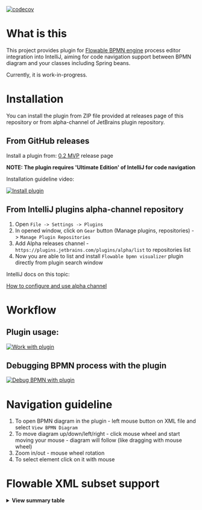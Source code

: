 [![codecov](https://codecov.io/gh/valb3r/flowable-bpmn-intellij-plugin/branch/master/graph/badge.svg)](https://codecov.io/gh/valb3r/flowable-bpmn-intellij-plugin)


# What is this

This project provides plugin for [Flowable BPMN engine](https://github.com/flowable/flowable-engine) process editor integration into IntelliJ,
aiming for code navigation support between BPMN diagram and your classes including Spring beans.

Currently, it is work-in-progress.

# Installation

You can install the plugin from ZIP file provided at releases page of this repository or from alpha-channel of JetBrains
plugin repository.

## From GitHub releases

Install a plugin from:
[0.2 MVP](https://github.com/valb3r/flowable-bpmn-intellij-plugin/releases/download/v0.2.1/bpmn-intellij-plugin.zip) release page

**NOTE: The plugin requires 'Ultimate Edition' of IntelliJ for code navigation**

Installation guideline video:

[![Install plugin](https://img.youtube.com/vi/tfSAEMSIrqA/0.jpg)](https://www.youtube.com/watch?v=tfSAEMSIrqA)


## From IntelliJ plugins alpha-channel repository

1. Open `File -> Settings -> Plugins`
1. In opened window, click on `Gear` button (Manage plugins, repositories) -> `Manage Plugin Repositories`
1. Add Alpha releases channel - `https://plugins.jetbrains.com/plugins/alpha/list` to repositories list
1. Now you are able to list and install `Flowable bpmn visualizer` plugin directly from plugin search window

IntelliJ docs on this topic:

[How to configure and use alpha channel](https://plugins.jetbrains.com/docs/marketplace/custom-release-channels.html#CustomReleaseChannels-ConfiguringaCustomChannelinIntelliJPlatformBasedIDEs)

# Workflow


## Plugin usage:

[![Work with plugin](https://img.youtube.com/vi/4kCLCzj4gpg/0.jpg)](https://youtu.be/4kCLCzj4gpg)


## Debugging BPMN process with the plugin

[![Debug BPMN with plugin](https://img.youtube.com/vi/_zQ1zy_0Qfc/0.jpg)](https://youtu.be/_zQ1zy_0Qfc)


# Navigation guideline

1. To open BPMN diagram in the plugin - left mouse button on XML file and select `View BPMN Diagram`
1. To move diagram up/down/left/right - click mouse wheel and start moving your mouse - diagram will follow 
(like dragging with mouse wheel)
1. Zoom in/out - mouse wheel rotation
1. To select element click on it with mouse


# Flowable XML subset support

<details><summary><b>View summary table</b></summary>


|            XML element           | Supported |
|:--------------------------------:|:---------:|
|          adHocSubProcess         |           |
|            association           |           |
|           boundaryEvent          |           |
|        bpmndi:BPMNDiagram        |     Y     |
|          bpmndi:BPMNEdge         |     Y     |
|         bpmndi:BPMNPlane         |     Y     |
|         bpmndi:BPMNShape         |     Y     |
|         businessRuleTask         |     Y     |
|           callActivity           |     Y     |
|       cancelEventDefinition      |           |
|     compensateEventDefinition    |           |
|        completionCondition       |           |
|             condition            |           |
|    conditionalEventDefinition    |           |
|        conditionExpression       |     Y     |
|            dataObject            |           |
|            definitions           |           |
|           documentation          |     Y     |
|             endEvent             |     Y     |
|       errorEventDefinition       |           |
|     escalationEventDefinition    |           |
|         eventBasedGateway        |           |
|         exclusiveGateway         |     Y     |
|         extensionElements        |           |
|      flowable:eventListener      |           |
|    flowable:executionListener    |           |
|          flowable:field          |           |
|            flowable:in           |           |
|           flowable:out           |           |
|          flowable:string         |           |
|          flowable:value          |           |
|         inclusiveGateway         |           |
|      intermediateCatchEvent      |           |
|      intermediateThrowEvent      |           |
|          loopCardinality         |           |
|              message             |           |
|      messageEventDefinition      |           |
| multiInstanceLoopCharacteristics |           |
|           omgdc:Bounds           |     Y     |
|          omgdi:waypoint          |     Y     |
|          parallelGateway         |           |
|              process             |           |
|            receiveTask           |           |
|              script              |     Y     |
|            scriptTask            |     Y     |
|           sequenceFlow           |     Y     |
|            serviceTask           |     Y     |
|       signalEventDefinition      |           |
|            startEvent            |     Y     |
|            subProcess            |           |
|     terminateEventDefinition     |           |
|               text               |           |
|          textAnnotation          |           |
|             timeDate             |           |
|       timerEventDefinition       |           |
|            transaction           |           |
|             userTask             |     Y     |

</details>
